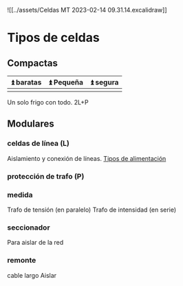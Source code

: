 ![[../assets/Celdas MT 2023-02-14 09.31.14.excalidraw]]
# Tipos de celdas
## Compactas
| ⏫ baratas | ⏫ Pequeña | ⏫ segura |
| ---------- | ---------- | --------- |
|            |            |           |
Un solo frigo con todo. 2L+P 
## Modulares
### celdas de línea (L)
Aislamiento y conexión de líneas. [Tipos de alimentación](Centro%20de%20transformación.md#Tipos%20de%20alimentación)
### protección de trafo (P)
### medida
Trafo de tensión (en paralelo)
Trafo de intensidad (en serie)
### seccionador
Para aislar de la red
### remonte
cable largo
Aislar
